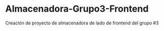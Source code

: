 # Almacenadora-Grupo3-Frontend
Creación de proyecto de almacenadora de lado de frontend del grupo #3
